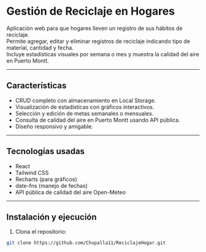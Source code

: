 # Gestión de Reciclaje en Hogares

Aplicación web para que hogares lleven un registro de sus hábitos de reciclaje.  
Permite agregar, editar y eliminar registros de reciclaje indicando tipo de material, cantidad y fecha.  
Incluye estadísticas visuales por semana o mes y muestra la calidad del aire en Puerto Montt.

---

## Características

- CRUD completo con almacenamiento en Local Storage.  
- Visualización de estadísticas con gráficos interactivos.  
- Selección y edición de metas semanales o mensuales.  
- Consulta de calidad del aire en Puerto Montt usando API pública.  
- Diseño responsivo y amigable.

---

## Tecnologías usadas

- React  
- Tailwind CSS  
- Recharts (para gráficos)  
- date-fns (manejo de fechas)  
- API pública de calidad del aire Open-Meteo

---

## Instalación y ejecución

1. Clona el repositorio:  
```bash
git clone https://github.com/Chupalla11/ReciclajeHogar.git
